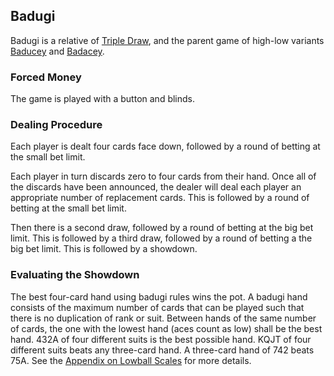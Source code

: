 Badugi
------

Badugi is a relative of [Triple Draw](#deuce-to-seven-triple-draw), and the
parent game of high-low variants [Baducey](#baducey) and [Badacey](#badacey).

### Forced Money

The game is played with a button and blinds.

### Dealing Procedure
Each player is dealt four cards face down, followed by a round of betting at the
small bet limit.

Each player in turn discards zero to four cards from their hand. Once all of the
discards have been announced, the dealer will deal each player an appropriate
number of replacement cards. This is followed by a round of betting at the small
bet limit.

Then there is a second draw, followed by a round of betting at the big bet limit.
This is followed by a third draw, followed by a round of betting a the big bet limit.
This is followed by a showdown.

### Evaluating the Showdown

The best four-card hand using badugi rules wins the pot. A badugi hand consists
of the maximum number of cards that can be played such that there is no
duplication of rank or suit. Between hands of the same number of cards, the one
with the lowest hand (aces count as low) shall be the best hand. 432A of four
different suits is the best possible hand. KQJT of four different suits beats
any three-card hand.  A three-card hand of 742 beats 75A. See the [Appendix on
Lowball Scales](#appendix-a-lowball-scales) for more details.

